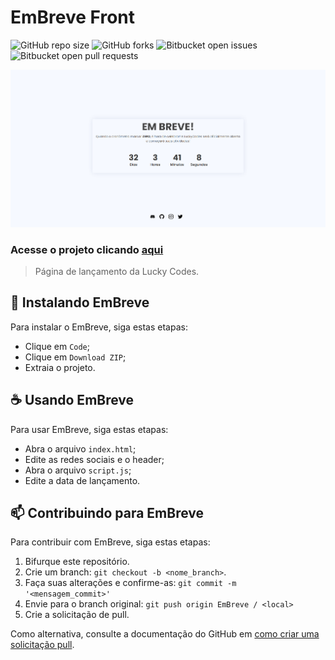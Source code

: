 # EmBreve Front

![GitHub repo size](https://img.shields.io/github/repo-size/LuckyCodes-App/EmBreve?style=for-the-badge)
![GitHub forks](https://img.shields.io/github/forks/LuckyCodes-App/EmBreve?style=for-the-badge)
![Bitbucket open issues](https://img.shields.io/bitbucket/issues/LuckyCodes-App/EmBreve?style=for-the-badge)
![Bitbucket open pull requests](https://img.shields.io/bitbucket/pr-raw/LuckyCodes-App/EmBreve?style=for-the-badge)

<img src="site.png">

### Acesse o projeto clicando <a href="https://LuckyCodes-App.github.io/EmBreve/index.html" target="_blank"> aqui</a>
> Página de lançamento da Lucky Codes.

## 🚀 Instalando EmBreve

Para instalar o EmBreve, siga estas etapas:

* Clique em `Code`;
* Clique em `Download ZIP`;
* Extraia o projeto.

## ☕ Usando EmBreve

Para usar EmBreve, siga estas etapas:

* Abra o arquivo `index.html`;
* Edite as redes sociais e o header;
* Abra o arquivo `script.js`;
* Edite a data de lançamento.

## 📫 Contribuindo para EmBreve
Para contribuir com EmBreve, siga estas etapas:

1. Bifurque este repositório.
2. Crie um branch: `git checkout -b <nome_branch>`.
3. Faça suas alterações e confirme-as: `git commit -m '<mensagem_commit>'`
4. Envie para o branch original: `git push origin EmBreve / <local>`
5. Crie a solicitação de pull.

Como alternativa, consulte a documentação do GitHub em [como criar uma solicitação pull](https://help.github.com/en/github/collaborating-with-issues-and-pull-requests/creating-a-pull-request).
